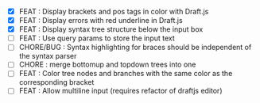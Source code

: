 - [x] FEAT : Display brackets and pos tags in color with Draft.js
- [x] FEAT : Display errors with red underline in Draft.js
- [x] FEAT : Display syntax tree structure below the input box
- [ ] FEAT : Use query params to store the input text
- [ ] CHORE/BUG : Syntax highlighting for braces should be independent of the syntax parser
- [ ] CHORE : merge bottomup and topdown trees into one
- [ ] FEAT : Color tree nodes and branches with the same color as the corresponding bracket
- [ ] FEAT : Allow multiline input (requires refactor of draftjs editor)
